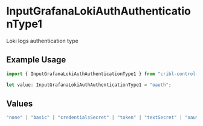 # InputGrafanaLokiAuthAuthenticationType1

Loki logs authentication type

## Example Usage

```typescript
import { InputGrafanaLokiAuthAuthenticationType1 } from "cribl-control-plane/models";

let value: InputGrafanaLokiAuthAuthenticationType1 = "oauth";
```

## Values

```typescript
"none" | "basic" | "credentialsSecret" | "token" | "textSecret" | "oauth"
```
